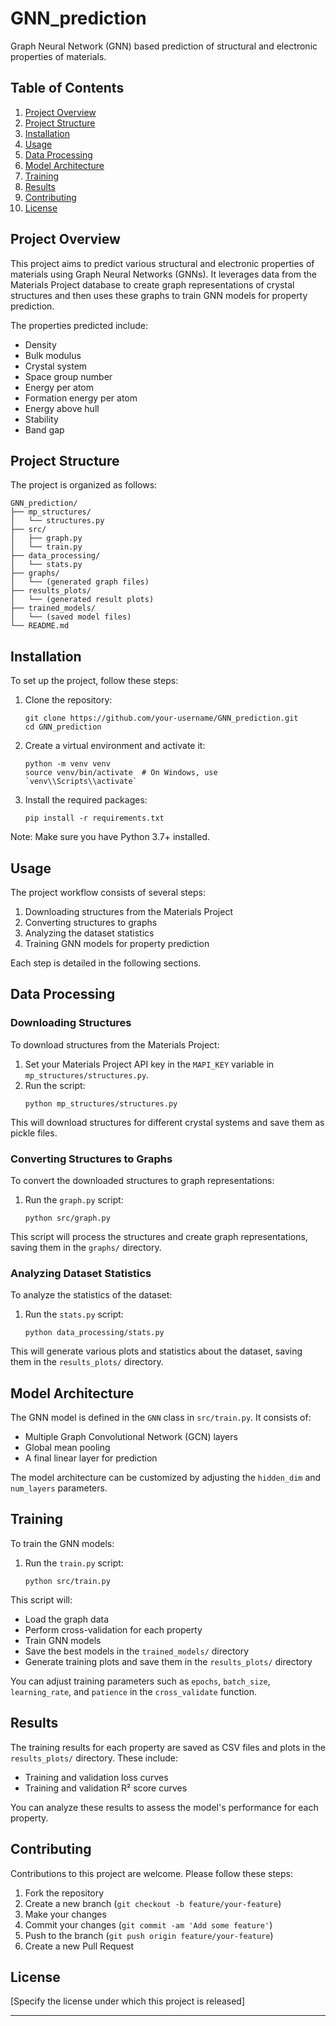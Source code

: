 # GNN_prediction

Graph Neural Network (GNN) based prediction of structural and electronic properties of materials.

## Table of Contents

1. [Project Overview](#project-overview)
2. [Project Structure](#project-structure)
3. [Installation](#installation)
4. [Usage](#usage)
5. [Data Processing](#data-processing)
6. [Model Architecture](#model-architecture)
7. [Training](#training)
8. [Results](#results)
9. [Contributing](#contributing)
10. [License](#license)

## Project Overview

This project aims to predict various structural and electronic properties of materials using Graph Neural Networks (GNNs). It leverages data from the Materials Project database to create graph representations of crystal structures and then uses these graphs to train GNN models for property prediction.

The properties predicted include:
- Density
- Bulk modulus
- Crystal system
- Space group number
- Energy per atom
- Formation energy per atom
- Energy above hull
- Stability
- Band gap

## Project Structure

The project is organized as follows:

```
GNN_prediction/
├── mp_structures/
│   └── structures.py
├── src/
│   ├── graph.py
│   └── train.py
├── data_processing/
│   └── stats.py
├── graphs/
│   └── (generated graph files)
├── results_plots/
│   └── (generated result plots)
├── trained_models/
│   └── (saved model files)
└── README.md
```

## Installation

To set up the project, follow these steps:

1. Clone the repository:
   ```
   git clone https://github.com/your-username/GNN_prediction.git
   cd GNN_prediction
   ```

2. Create a virtual environment and activate it:
   ```
   python -m venv venv
   source venv/bin/activate  # On Windows, use `venv\\Scripts\\activate`
   ```

3. Install the required packages:
   ```
   pip install -r requirements.txt
   ```

Note: Make sure you have Python 3.7+ installed.

## Usage

The project workflow consists of several steps:

1. Downloading structures from the Materials Project
2. Converting structures to graphs
3. Analyzing the dataset statistics
4. Training GNN models for property prediction

Each step is detailed in the following sections.

## Data Processing

### Downloading Structures

To download structures from the Materials Project:

1. Set your Materials Project API key in the `MAPI_KEY` variable in `mp_structures/structures.py`.
2. Run the script:
   ```
   python mp_structures/structures.py
   ```

This will download structures for different crystal systems and save them as pickle files.

### Converting Structures to Graphs

To convert the downloaded structures to graph representations:

1. Run the `graph.py` script:
   ```
   python src/graph.py
   ```

This script will process the structures and create graph representations, saving them in the `graphs/` directory.

### Analyzing Dataset Statistics

To analyze the statistics of the dataset:

1. Run the `stats.py` script:
   ```
   python data_processing/stats.py
   ```

This will generate various plots and statistics about the dataset, saving them in the `results_plots/` directory.

## Model Architecture

The GNN model is defined in the `GNN` class in `src/train.py`. It consists of:

- Multiple Graph Convolutional Network (GCN) layers
- Global mean pooling
- A final linear layer for prediction

The model architecture can be customized by adjusting the `hidden_dim` and `num_layers` parameters.

## Training

To train the GNN models:

1. Run the `train.py` script:
   ```
   python src/train.py
   ```

This script will:
- Load the graph data
- Perform cross-validation for each property
- Train GNN models
- Save the best models in the `trained_models/` directory
- Generate training plots and save them in the `results_plots/` directory

You can adjust training parameters such as `epochs`, `batch_size`, `learning_rate`, and `patience` in the `cross_validate` function.

## Results

The training results for each property are saved as CSV files and plots in the `results_plots/` directory. These include:

- Training and validation loss curves
- Training and validation R² score curves

You can analyze these results to assess the model's performance for each property.

## Contributing

Contributions to this project are welcome. Please follow these steps:

1. Fork the repository
2. Create a new branch (`git checkout -b feature/your-feature`)
3. Make your changes
4. Commit your changes (`git commit -am 'Add some feature'`)
5. Push to the branch (`git push origin feature/your-feature`)
6. Create a new Pull Request

## License

[Specify the license under which this project is released]

---